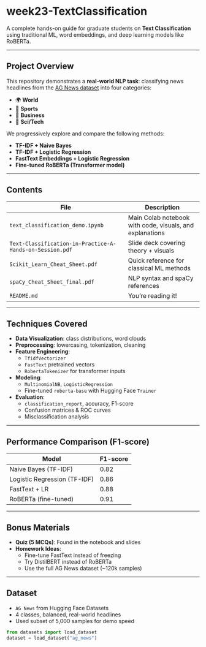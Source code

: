 
# week23-TextClassification

A complete hands-on guide for graduate students on **Text Classification** using traditional ML, word embeddings, and deep learning models like RoBERTa.

---

## Project Overview

This repository demonstrates a **real-world NLP task**: classifying news headlines from the [AG News dataset](https://huggingface.co/datasets/ag_news) into four categories:

- 🌍 **World**
- 🏈 **Sports**
- 💼 **Business**
- 🧪 **Sci/Tech**

We progressively explore and compare the following methods:

- **TF-IDF + Naive Bayes**
- **TF-IDF + Logistic Regression**
- **FastText Embeddings + Logistic Regression**
- **Fine-tuned RoBERTa (Transformer model)**

---

## Contents

| File | Description |
|------|-------------|
| `text_classification_demo.ipynb` | Main Colab notebook with code, visuals, and explanations |
| `Text-Classification-in-Practice-A-Hands-on-Session.pdf` | Slide deck covering theory + visuals |
| `Scikit_Learn_Cheat_Sheet.pdf` | Quick reference for classical ML methods |
| `spaCy_Cheat_Sheet_final.pdf` | NLP syntax and spaCy references |
| `README.md` | You’re reading it! |

---

## Techniques Covered

- **Data Visualization**: class distributions, word clouds  
- **Preprocessing**: lowercasing, tokenization, cleaning  
- **Feature Engineering**:  
  - `TfidfVectorizer`  
  - `FastText` pretrained vectors  
  - `RobertaTokenizer` for transformer inputs  
- **Modeling**:  
  - `MultinomialNB`, `LogisticRegression`  
  - Fine-tuned `roberta-base` with Hugging Face `Trainer`  
- **Evaluation**:  
  - `classification_report`, accuracy, F1-score  
  - Confusion matrices & ROC curves  
  - Misclassification analysis

---

## Performance Comparison (F1-score)

| Model | F1-score |
|-------|----------|
| Naive Bayes (TF-IDF) | 0.82 |
| Logistic Regression (TF-IDF) | 0.86 |
| FastText + LR | 0.88 |
| RoBERTa (fine-tuned) | 0.91 |

---

## Bonus Materials

- **Quiz (5 MCQs)**: Found in the notebook and slides  
- **Homework Ideas**:
  - Fine-tune FastText instead of freezing
  - Try DistilBERT instead of RoBERTa
  - Use the full AG News dataset (~120k samples)

---

##  Dataset

- `AG News` from Hugging Face Datasets
- 4 classes, balanced, real-world headlines
- Used subset of 5,000 samples for demo speed

```python
from datasets import load_dataset
dataset = load_dataset("ag_news")

